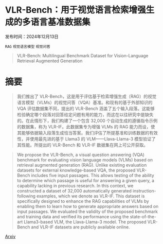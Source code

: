 # VLR-Bench：用于视觉语言检索增强生成的多语言基准数据集

发布时间：2024年12月13日

`RAG` `视觉语言模型` `视觉问答`

> VLR-Bench: Multilingual Benchmark Dataset for Vision-Language Retrieval Augmented Generation

# 摘要

> 我们推出了 VLR-Bench，这是用于评估基于检索增强生成（RAG）的视觉语言模型（VLMs）的视觉问答（VQA）基准。和现有的基于外部知识的 VQA 评估数据集不同，提出的 VLR-Bench 涵盖了五个输入段落。这能够检验确定哪个段落对回答给定问题有用的能力，而这在以往研究中是缺失的。在此情形下，我们构建了一个包含 32,000 个自动生成的遵循指令示例的数据集，称为 VLR-IF。此数据集专为增强 VLMs 的 RAG 能力而设，使其能够依据输入段落生成恰当答案。我们评估了所提基准和训练数据的有效性，并使用最先进的基于 Llama3 的 VLM——Llava-Llama-3 模型验证了其性能。所提出的 VLR-Bench 和 VLR-IF 数据集在网上可公开获取。

> We propose the VLR-Bench, a visual question answering (VQA) benchmark for evaluating vision language models (VLMs) based on retrieval augmented generation (RAG). Unlike existing evaluation datasets for external knowledge-based VQA, the proposed VLR-Bench includes five input passages. This allows testing of the ability to determine which passage is useful for answering a given query, a capability lacking in previous research. In this context, we constructed a dataset of 32,000 automatically generated instruction-following examples, which we denote as VLR-IF. This dataset is specifically designed to enhance the RAG capabilities of VLMs by enabling them to learn how to generate appropriate answers based on input passages. We evaluated the validity of the proposed benchmark and training data and verified its performance using the state-of-the-art Llama3-based VLM, the Llava-Llama-3 model. The proposed VLR-Bench and VLR-IF datasets are publicly available online.

[Arxiv](https://arxiv.org/abs/2412.10151)